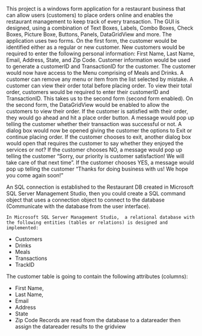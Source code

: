 This project is a windows form application for a restaurant business that can allow users (customers) to place orders online and enables the restaurant management to keep track of every transaction.  The  GUI is designed, using a combination of Text Boxes, Labels, Combo Boxes, Check Boxes, Picture Boxe, Buttons, Panels, DataGridView and more. The application uses two forms. On the first form, the customer would be identified either as a regular or new customer. New customers would be required to enter the following personal information: First Name, Last Name, Email, Address, State, and Zip Code.
Customer information would be used to generate a customerID and TransactionID for the customer. The customer would now have access to the Menu comprising of Meals and Drinks. A customer can remove any menu or item from the list selected by mistake. A customer can view their order total before placing order. To view their total order, customers would be required to enter their customerID and TransactionID. This takes us to the second form (second form enabled).
     On the second form, the DataGridView would be enabled to allow the customers to view their order. If the customer is satisfied with their order, they would go ahead and hit a place order button. A message would pop up telling the customer whether their transaction was successful or not. A dialog box would now be opened giving the customer the options to Exit or continue placing order. If the customer chooses to exit, another dialog box would open that requires the customer to say whether they enjoyed the services or not?  If the customer chooses NO, a message would pop up telling the customer “Sorry, our priority is customer satisfaction! We will take care of that next time”. If the customer chooses YES, a message would pop up telling the customer “Thanks for doing business with us! We hope you come again soon!”


An SQL connection is established to the Restaurant DB created in Microsoft SQL Server Management Studio, then you could create a SQL command object that uses a connection object to connect to the database (Communicate with the database from the user interface).


    In Microsoft SQL Server Management Studio,  a relational database with the following entities (tables or relations) is designed and implemented:

-	Customers
-	Drinks
-	Meals
-	Transactions
-	TrackID

The customer table is going to contain the following attributes (columns):
-	First Name,
-	Last Name, 
-	Email
-	Address
-	State
-	Zip Code
 Records are read from the database to a datareader
 then assign the datareader results to the gridview

